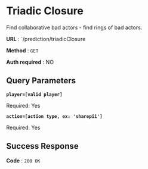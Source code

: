 # Triadic Closure

Find collaborative bad actors - find rings of bad actors.

**URL** : `/prediction/triadicClosure

**Method** : `GET`

**Auth required** : NO

## Query Parameters

**`player=[valid player]`**

Required: Yes

**`action=[action type, ex: 'sharepii']`**

Required: Yes

## Success Response

**Code** : `200 OK`
